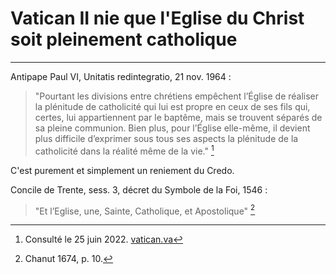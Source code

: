 # Vatican II nie que l'Eglise du Christ soit pleinement catholique

***

Antipape Paul VI, Unitatis redintegratio, 21 nov. 1964 :

> "Pourtant les divisions entre chrétiens empêchent l’Église de réaliser la plénitude de catholicité qui lui est propre en ceux de ses fils qui, certes, lui appartiennent par le baptême, mais se trouvent séparés de sa pleine communion. Bien plus, pour l’Église elle-même, il devient plus difficile d’exprimer sous tous ses aspects la plénitude de la catholicité dans la réalité même de la vie." [^1]

[^1]: Consulté le 25 juin 2022. [vatican.va](https://www.vatican.va/archive/hist_councils/ii_vatican_council/documents/vat-ii_decree_19641121_unitatis-redintegratio_fr.html)

C'est purement et simplement un reniement du Credo.

Concile de Trente, sess. 3, décret du Symbole de la Foi, 1546 :

> "Et l’Eglise, une, Sainte, Catholique, et Apostolique" [^2]

[^2]: Chanut 1674, p. 10.


